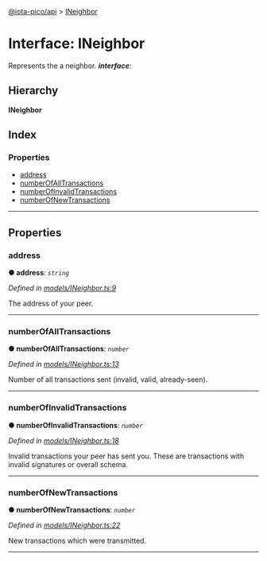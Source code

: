 [@iota-pico/api](../README.md) > [INeighbor](../interfaces/ineighbor.md)

# Interface: INeighbor

Represents the a neighbor.
*__interface__*: 

## Hierarchy

**INeighbor**

## Index

### Properties

* [address](ineighbor.md#address)
* [numberOfAllTransactions](ineighbor.md#numberofalltransactions)
* [numberOfInvalidTransactions](ineighbor.md#numberofinvalidtransactions)
* [numberOfNewTransactions](ineighbor.md#numberofnewtransactions)

---

## Properties

<a id="address"></a>

###  address

**● address**: *`string`*

*Defined in [models/INeighbor.ts:9](https://github.com/iota-pico/api/blob/2556ace/src/models/INeighbor.ts#L9)*

The address of your peer.

___
<a id="numberofalltransactions"></a>

###  numberOfAllTransactions

**● numberOfAllTransactions**: *`number`*

*Defined in [models/INeighbor.ts:13](https://github.com/iota-pico/api/blob/2556ace/src/models/INeighbor.ts#L13)*

Number of all transactions sent (invalid, valid, already-seen).

___
<a id="numberofinvalidtransactions"></a>

###  numberOfInvalidTransactions

**● numberOfInvalidTransactions**: *`number`*

*Defined in [models/INeighbor.ts:18](https://github.com/iota-pico/api/blob/2556ace/src/models/INeighbor.ts#L18)*

Invalid transactions your peer has sent you. These are transactions with invalid signatures or overall schema.

___
<a id="numberofnewtransactions"></a>

###  numberOfNewTransactions

**● numberOfNewTransactions**: *`number`*

*Defined in [models/INeighbor.ts:22](https://github.com/iota-pico/api/blob/2556ace/src/models/INeighbor.ts#L22)*

New transactions which were transmitted.

___


